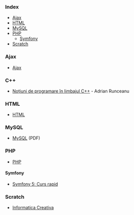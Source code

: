 ### Index

* [Ajax](#ajax)
* [HTML](#html)
* [MySQL](#mysql)
* [PHP](#php)
  * [Symfony](#symfony)
* [Scratch](#scratch)


### Ajax

* [Ajax](http://etutoriale.ro/articles/1483/1/Tutorial-Ajax/)


### C++

* [Noțiuni de programare în limbajul C++](https://docplayer.es/65970256-Notiuni-de-programare-in-limbajul-c.html) - Adrian Runceanu


### HTML

* [HTML](http://tutorialehtml.com/ro/introducere-in-html/)


### MySQL

* [MySQL](http://profs.info.uaic.ro/~busaco/teach/courses/net/docs/mysql-ro.pdf) (PDF)


### PHP

* [PHP](http://php.punctsivirgula.ro)


#### Symfony

* [Symfony 5: Curs rapid](https://symfony.com/doc/current/the-fast-track/ro/index.html)


### Scratch

* [Informatica Creativa](http://scratched.gse.harvard.edu/resources/informatica-creativa-0)
